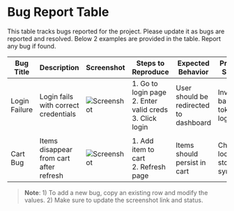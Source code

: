 # Bug Report Table

This table tracks bugs reported for the project. Please update it as bugs are reported and resolved. Below 2 examples are provided in the table. Report any bug if found.

| **Bug Title** | **Description** | **Screenshot** | **Steps to Reproduce** | **Expected Behavior** | **Proposed Solution** | **Reported By** | **Status** | **Date Reported** |
|---------------|-----------------|----------------|-------------------------|------------------------|------------------------|------------------|-------------|--------------------|
| Login Failure | Login fails with correct credentials | ![Screenshot](https://via.placeholder.com/150) | 1. Go to login page<br>2. Enter valid creds<br>3. Click login | User should be redirected to dashboard | Investigate backend token logic | @john-doe | Closed | 2025-04-09 |
|  |
| Cart Bug | Items disappear from cart after refresh | ![Screenshot](https://via.placeholder.com/150) | 1. Add item to cart<br>2. Refresh page | Items should persist in cart | Check local storage sync | @jane-dev | In Progress | 2025-05-09 |

> **Note**: 1) To add a new bug, copy an existing row and modify the values. 2) Make sure to update the screenshot link and status.
